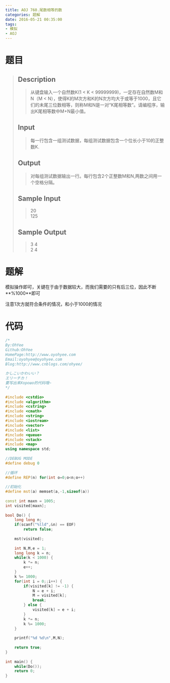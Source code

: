```yaml
---
title: AOJ 760.尾数相等的数
categories: 题解
date: 2016-05-21 00:35:00
tags:
- 模拟
- AOJ
---
```


# 题目

> ## Description  
> > 从键盘输入一个自然数K(1 < K < 99999999)，一定存在自然数M和N（M < N），使得K的M次方和K的N次方均大于或等于1000，且它们的未尾三位数相等，则称M和N是一对“K尾相等数”。请编程序，输出K尾相等数中M+N最小值。  
>   <!--more--> 
>   
> ## Input  
> > 每一行包含一组测试数据，每组测试数据包含一个位长小于10的正整数K.  
>    
>   
> ## Output  
> > 对每组测试数据输出一行。每行包含2个正整数M和N,两数之间用一个空格分隔。  
>    
>   
> ## Sample Input  
> > 20  
> > 125  
>    
>   
> ## Sample Output  
> > 3 4  
> > 2 4  

# 题解

模拟操作即可，关键在于由于数据较大，而我们需要的只有后三位，因此不断**%1000**即可

 

注意1次方就符合条件的情况，和小于1000的情况

 
  
# 代码

```cpp
/*
By:OhYee
Github:OhYee
HomePage:http://www.oyohyee.com
Email:oyohyee@oyohyee.com
Blog:http://www.cnblogs.com/ohyee/
 
かしこいかわいい？
エリーチカ！
要写出来Хорошо的代码哦~
*/
 
#include <cstdio>
#include <algorithm>
#include <cstring>
#include <cmath>
#include <string>
#include <iostream>
#include <vector>
#include <list>
#include <queue>
#include <stack>
#include <map>
using namespace std;
 
//DEBUG MODE
#define debug 0
 
//循环
#define REP(n) for(int o=0;o<n;o++)
 
//初始化
#define mst(a) memset(a,-1,sizeof(a))
 
const int maxn = 1005;
int visited[maxn];
 
bool Do() {
    long long n;
    if(scanf("%lld",&n) == EOF)
        return false;
 
    mst(visited);
 
    int N,M,e = 1;
    long long k = n;
    while(k < 1000) {
        k *= n;
        e++;
    }
    k %= 1000;
    for(int i = 0;;i++) {
        if(visited[k] != -1) {
            N = e + i;
            M = visited[k];
            break;
        } else {
            visited[k] = e + i;
        }
        k *= n;
        k %= 1000;
    }
 
    printf("%d %d\n",M,N);
 
    return true;
}
 
int main() {
    while(Do());
    return 0;
}
```